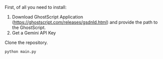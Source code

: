 First, of all you need to install:

1. Download GhostScript Application (https://ghostscript.com/releases/gsdnld.html) and provide the path to the GhostScript.
2. Get a Gemini API Key

Clone the repository.

```bash
python main.py
```
